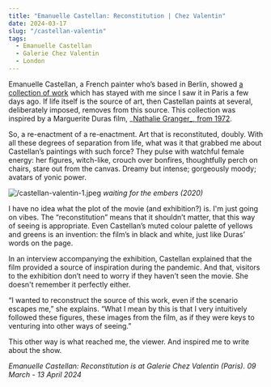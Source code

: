 ```yaml
---
title: "Emanuelle Castellan: Reconstitution | Chez Valentin"
date: 2024-03-17
slug: "/castellan-valentin"
tags:
  - Emanuelle Castellan
  - Galerie Chez Valentin
  - London
---
```


Emanuelle Castellan, a French painter who’s based in Berlin, showed [a collection of work](https://www.galeriechezvalentin.com/expositions/reconstitution-une-exposition-d-emmanuelle-castellan) which has stayed with me since I saw it in Paris a few days ago. If life itself is the source of art, then Castellan paints at several, deliberately imposed, removes from this source. This collection was inspired by a Marguerite Duras film, _[Nathalie Granger_, from 1972](https://www.imdb.com/title/tt0068991/).

So, a re-enactment of a re-enactment. Art that is reconstituted, doubly. With all these degrees of separation from life, what was it that grabbed me about Castellan’s paintings with such force? They pulse with watchful female energy: her figures, witch-like, crouch over bonfires, thoughtfully perch on chairs, stare out from the canvas. Dreamy but intense; gorgeously moody; avatars of yonic power.

![/castellan-valentin-1.jpeg](/castellan-valentin-1.jpeg)
_waiting for the embers (2020)_

I have no idea what the plot of the movie (and exhibition?) is. I'm just going on vibes. The “reconstitution” means that it shouldn’t matter, that this way of seeing is appropriate. Even Castellan’s muted colour palette of yellows and greens is an invention: the film’s in black and white, just like Duras’ words on the page.

In an interview accompanying the exhibition, Castellan explained that the film provided a source of inspiration during the pandemic. And that, visitors to the exhibition don’t need to worry if they haven’t seen the movie. She doesn't remember it perfectly either.

“I wanted to reconstruct the source of this work, even if the scenario escapes me,” she explains. “What I mean by this is that I very intuitively followed these figures, these images from the film, as if they were keys to venturing into other ways of seeing.”

This other way is what reached me, the viewer. And inspired me to write about the show.

_Emanuelle Castellan: Reconstitution is at Galerie Chez Valentin (Paris). 09 March - 13 April 2024_
